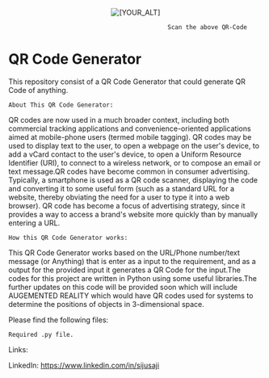  <p align="center">
   <img src="https://user-images.githubusercontent.com/69902485/141648084-3a5fd335-de11-4632-887f-7f43a0333759.PNG" alt="[YOUR_ALT]"/>
</p>    

                                                Scan the above QR-Code 

# QR Code Generator

This repository consist of a QR Code Generator that could generate QR Code of anything.



    About This QR Code Generator:

QR codes are now used in a much broader context, including both commercial tracking applications and convenience-oriented applications aimed at mobile-phone users (termed mobile tagging). QR codes may be used to display text to the user, to open a webpage on the user's device, to add a vCard contact to the user's device, to open a Uniform Resource Identifier (URI), to connect to a wireless network, or to compose an email or text message.QR codes have become common in consumer advertising. Typically, a smartphone is used as a QR code scanner, displaying the code and converting it to some useful form (such as a standard URL for a website, thereby obviating the need for a user to type it into a web browser). QR code has become a focus of advertising strategy, since it provides a way to access a brand's website more quickly than by manually entering a URL.



    How this QR Code Generator works:

This QR Code Generator works based on the URL/Phone number/text message (or Anything) that is enter as a input to the requirement, and as a output for the provided input it generates a QR Code for the input.The codes for this project are written in Python using some useful libraries.The further updates on this code will be provided soon which will include AUGEMENTED REALITY which would have QR codes used for systems to determine the positions of objects in 3-dimensional space.



Please find the following files:

    Required .py file.
    

Links:

LinkedIn: https://www.linkedin.com/in/sijusaji

